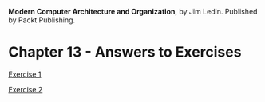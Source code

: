 __Modern Computer Architecture and Organization__, by Jim Ledin. Published by Packt Publishing.
# Chapter 13 - Answers to Exercises

[Exercise 1](Ex__1_weather_sys_diagram.md)

[Exercise 2](Ex__2_weather_sys_processor.md)
